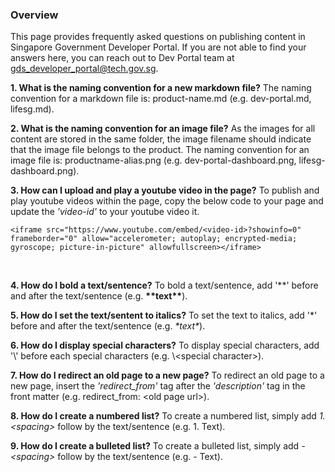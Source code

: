 ### Overview

This page provides frequently asked questions on publishing content in Singapore Government Developer Portal. If you are not able to find your answers here, you can reach out to Dev Portal team at <gds_developer_portal@tech.gov.sg>. 

**1. What is the naming convention for a new markdown file?**
The naming convention for a markdown file is: product-name.md (e.g. dev-portal.md, lifesg.md).
<br>

**2. What is the naming convention for an image file?**
As the images for all content are stored in the same folder, the image filename should indicate that the image file belongs to the product. The naming convention for an image file is: productname-alias.png (e.g. dev-portal-dashboard.png, lifesg-dashboard.png).
<br>


**3. How can I upload and play a youtube video in the page?**
To publish and play youtube videos within the page, copy the below code to your page and update the *'video-id'* to your youtube video it.
```
<iframe src="https://www.youtube.com/embed/<video-id>?showinfo=0" frameborder="0" allow="accelerometer; autoplay; encrypted-media; gyroscope; picture-in-picture" allowfullscreen></iframe>
```
<br>


**4. How do I bold a text/sentence?**
To bold a text/sentence, add '\*\*' before and after the text/sentence (e.g. **\*\*text\*\***).
<br>


**5. How do I set the text/sentent to italics?**
To set the text to italics, add '\*' before and after the text/sentence (e.g. *\*text\**).
<br>


**6. How do I display special characters?**
To display special characters, add '\\' before each special characters (e.g. \\\<special character>).
<br>


**7. How do I redirect an old page to a new page?**
To redirect an old page to a new page, insert the *'redirect_from'* tag after the *'description'* tag in the front matter 
(e.g. redirect_from: \<old page url>).
<br>


**8. How do I create a numbered list?**
To create a numbered list, simply add *1.\<spacing>* follow by the text/sentence (e.g. 1. Text).
<br>


**9. How do I create a bulleted list?**
To create a bulleted list, simply add *-\<spacing>* follow by the text/sentence (e.g. \- Text).
<br>


